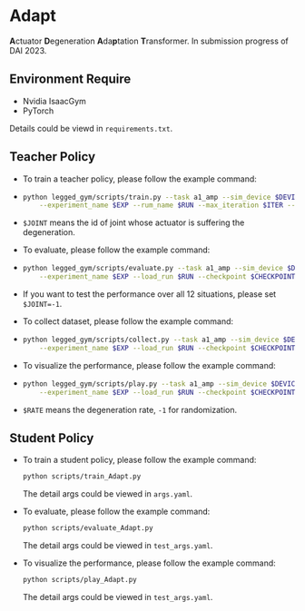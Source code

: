 # Adapt
**A**ctuator  **D**egeneration **A**da**p**tation **T**ransformer. In submission progress of DAI 2023.

## Environment Require

-   Nvidia IsaacGym
-   PyTorch

Details could be viewd in `requirements.txt`.

## Teacher Policy

-   To train a teacher policy, please follow the example command:

-   ```bash
    python legged_gym/scripts/train.py --task a1_amp --sim_device $DEVICE --rl_device $DEVICE \
    	--experiment_name $EXP --rum_name $RUN --max_iteration $ITER --joint $JOINT --seed $SEED
    ```

-   `$JOINT` means the id of joint whose actuator is suffering the degeneration.

      

-   To evaluate, please follow the example command:

-   ```bash
    python legged_gym/scripts/evaluate.py --task a1_amp --sim_device $DEVICE --rl_device $DEVICE \
    	--experiment_name $EXP --load_run $RUN --checkpoint $CHECKPOINT --file_name $FILE --joint $JOINT
    ```

-   If you want to test the performance over all 12 situations, please set `$JOINT=-1`.

    

-   To collect dataset, please follow the example command:

-   ```bash
    python legged_gym/scripts/collect.py --task a1_amp --sim_device $DEVICE --rl_device $DEVICE \
    	--experiment_name $EXP --load_run $RUN --checkpoint $CHECKPOINT --file_name $FILE --joint $JOINT
    ```

-   To visualize the performance, please follow the example command:
-   ```bash
    python legged_gym/scripts/play.py --task a1_amp --sim_device $DEVICE --rl_device $DEVICE \
    	--experiment_name $EXP --load_run $RUN --checkpoint $CHECKPOINT --joint $JOINT --rate $RATE
    ```

-   `$RATE` means the degeneration rate, `-1` for randomization.

## Student Policy

-   To train a student policy, please follow the example command:

    ```bash
    python scripts/train_Adapt.py
    ```

    The detail args could be viewed in `args.yaml`.

-   To evaluate, please follow the example command:

    ```bash
    python scripts/evaluate_Adapt.py
    ```

    The detail args could be viewed in `test_args.yaml`.

-   To visualize the performance, please follow the example command:

    ```bash
    python scripts/play_Adapt.py
    ```

    The detail args could be viewed in `test_args.yaml`.

